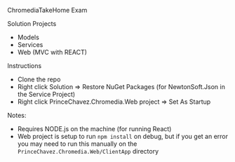 ChromediaTakeHome Exam

Solution Projects
- Models
- Services
- Web (MVC with REACT)

Instructions
- Clone the repo
- Right click Solution => Restore NuGet Packages (for NewtonSoft.Json in the Service Project)
- Right click PrinceChavez.Chromedia.Web project => Set As Startup 

Notes: 
- Requires NODE.js on the machine (for running React)
- Web project is setup to run `npm install` on debug, but if you get an error you may need to run this manually on the `PrinceChavez.Chromedia.Web/ClientApp`  directory
